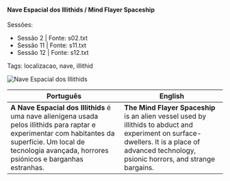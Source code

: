 
#### Nave Espacial dos Illithids / Mind Flayer Spaceship

Sessões:  
- Sessão 2 | Fonte: s02.txt  
- Sessão 11 | Fonte: s11.txt  
- Sessão 12 | Fonte: s12.txt  

Tags: localizacao, nave, illithid

![Nave Espacial dos Illithids](location_blank.png)

| Português                                                                                                                                                                                                         | English                                                                                                                                                                                       |
| ----------------------------------------------------------------------------------------------------------------------------------------------------------------------------------------------------------------- | --------------------------------------------------------------------------------------------------------------------------------------------------------------------------------------------- |
| **A Nave Espacial dos Illithids** é uma nave alienígena usada pelos illithids para raptar e experimentar com habitantes da superfície. Um local de tecnologia avançada, horrores psiónicos e barganhas estranhas. | **The Mind Flayer Spaceship** is an alien vessel used by illithids to abduct and experiment on surface-dwellers. It is a place of advanced technology, psionic horrors, and strange bargains. |

